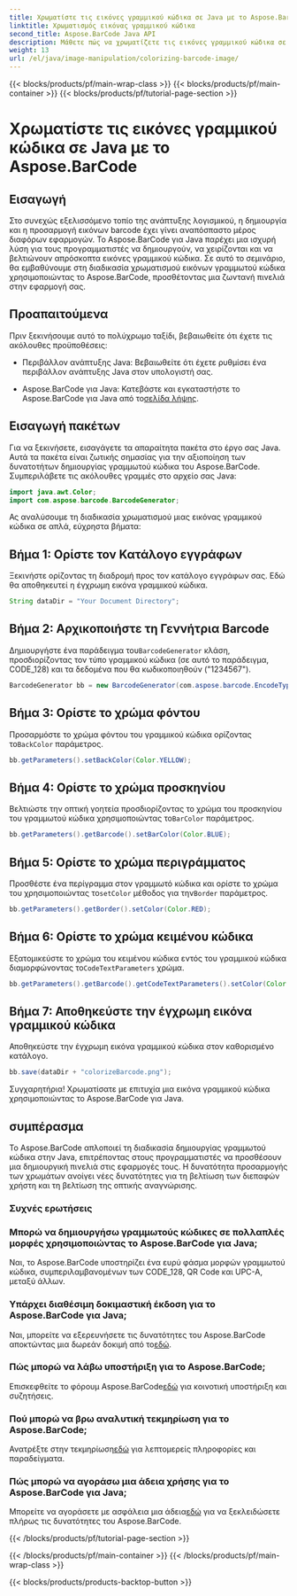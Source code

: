 ```yaml
---
title: Χρωματίστε τις εικόνες γραμμικού κώδικα σε Java με το Aspose.BarCode
linktitle: Χρωματισμός εικόνας γραμμικού κώδικα
second_title: Aspose.BarCode Java API
description: Μάθετε πώς να χρωματίζετε τις εικόνες γραμμικού κώδικα σε Java χωρίς κόπο χρησιμοποιώντας το Aspose.BarCode. Ακολουθήστε τον βήμα προς βήμα οδηγό μας για ζωντανά και οπτικά ελκυστικά αποτελέσματα.
weight: 13
url: /el/java/image-manipulation/colorizing-barcode-image/
---
```


{{< blocks/products/pf/main-wrap-class >}}
{{< blocks/products/pf/main-container >}}
{{< blocks/products/pf/tutorial-page-section >}}

# Χρωματίστε τις εικόνες γραμμικού κώδικα σε Java με το Aspose.BarCode


## Εισαγωγή

Στο συνεχώς εξελισσόμενο τοπίο της ανάπτυξης λογισμικού, η δημιουργία και η προσαρμογή εικόνων barcode έχει γίνει αναπόσπαστο μέρος διαφόρων εφαρμογών. Το Aspose.BarCode για Java παρέχει μια ισχυρή λύση για τους προγραμματιστές να δημιουργούν, να χειρίζονται και να βελτιώνουν απρόσκοπτα εικόνες γραμμικού κώδικα. Σε αυτό το σεμινάριο, θα εμβαθύνουμε στη διαδικασία χρωματισμού εικόνων γραμμωτού κώδικα χρησιμοποιώντας το Aspose.BarCode, προσθέτοντας μια ζωντανή πινελιά στην εφαρμογή σας.

## Προαπαιτούμενα

Πριν ξεκινήσουμε αυτό το πολύχρωμο ταξίδι, βεβαιωθείτε ότι έχετε τις ακόλουθες προϋποθέσεις:

- Περιβάλλον ανάπτυξης Java: Βεβαιωθείτε ότι έχετε ρυθμίσει ένα περιβάλλον ανάπτυξης Java στον υπολογιστή σας.

-  Aspose.BarCode για Java: Κατεβάστε και εγκαταστήστε το Aspose.BarCode για Java από το[σελίδα λήψης](https://releases.aspose.com/barcode/java/).

## Εισαγωγή πακέτων

Για να ξεκινήσετε, εισαγάγετε τα απαραίτητα πακέτα στο έργο σας Java. Αυτά τα πακέτα είναι ζωτικής σημασίας για την αξιοποίηση των δυνατοτήτων δημιουργίας γραμμωτού κώδικα του Aspose.BarCode. Συμπεριλάβετε τις ακόλουθες γραμμές στο αρχείο σας Java:

```java
import java.awt.Color;
import com.aspose.barcode.BarcodeGenerator;
```

Ας αναλύσουμε τη διαδικασία χρωματισμού μιας εικόνας γραμμικού κώδικα σε απλά, εύχρηστα βήματα:

## Βήμα 1: Ορίστε τον Κατάλογο εγγράφων

Ξεκινήστε ορίζοντας τη διαδρομή προς τον κατάλογο εγγράφων σας. Εδώ θα αποθηκευτεί η έγχρωμη εικόνα γραμμικού κώδικα.

```java
String dataDir = "Your Document Directory";
```

## Βήμα 2: Αρχικοποιήστε τη Γεννήτρια Barcode

 Δημιουργήστε ένα παράδειγμα του`BarcodeGenerator` κλάση, προσδιορίζοντας τον τύπο γραμμικού κώδικα (σε αυτό το παράδειγμα, CODE_128) και τα δεδομένα που θα κωδικοποιηθούν ("1234567").

```java
BarcodeGenerator bb = new BarcodeGenerator(com.aspose.barcode.EncodeTypes.CODE_128, "1234567");
```

## Βήμα 3: Ορίστε το χρώμα φόντου

 Προσαρμόστε το χρώμα φόντου του γραμμικού κώδικα ορίζοντας το`BackColor` παράμετρος.

```java
bb.getParameters().setBackColor(Color.YELLOW);
```

## Βήμα 4: Ορίστε το χρώμα προσκηνίου

 Βελτιώστε την οπτική γοητεία προσδιορίζοντας το χρώμα του προσκηνίου του γραμμωτού κώδικα χρησιμοποιώντας το`BarColor` παράμετρος.

```java
bb.getParameters().getBarcode().setBarColor(Color.BLUE);
```

## Βήμα 5: Ορίστε το χρώμα περιγράμματος

 Προσθέστε ένα περίγραμμα στον γραμμωτό κώδικα και ορίστε το χρώμα του χρησιμοποιώντας το`setColor` μέθοδος για την`Border` παράμετρος.

```java
bb.getParameters().getBorder().setColor(Color.RED);
```

## Βήμα 6: Ορίστε το χρώμα κειμένου κώδικα

 Εξατομικεύστε το χρώμα του κειμένου κώδικα εντός του γραμμικού κώδικα διαμορφώνοντας το`CodeTextParameters` χρώμα.

```java
bb.getParameters().getBarcode().getCodeTextParameters().setColor(Color.RED);
```

## Βήμα 7: Αποθηκεύστε την έγχρωμη εικόνα γραμμικού κώδικα

Αποθηκεύστε την έγχρωμη εικόνα γραμμικού κώδικα στον καθορισμένο κατάλογο.

```java
bb.save(dataDir + "colorizeBarcode.png");
```

Συγχαρητήρια! Χρωματίσατε με επιτυχία μια εικόνα γραμμικού κώδικα χρησιμοποιώντας το Aspose.BarCode για Java.

## συμπέρασμα

Το Aspose.BarCode απλοποιεί τη διαδικασία δημιουργίας γραμμωτού κώδικα στην Java, επιτρέποντας στους προγραμματιστές να προσθέσουν μια δημιουργική πινελιά στις εφαρμογές τους. Η δυνατότητα προσαρμογής των χρωμάτων ανοίγει νέες δυνατότητες για τη βελτίωση των διεπαφών χρήστη και τη βελτίωση της οπτικής αναγνώρισης.

### Συχνές ερωτήσεις

### Μπορώ να δημιουργήσω γραμμωτούς κώδικες σε πολλαπλές μορφές χρησιμοποιώντας το Aspose.BarCode για Java;
Ναι, το Aspose.BarCode υποστηρίζει ένα ευρύ φάσμα μορφών γραμμωτού κώδικα, συμπεριλαμβανομένων των CODE_128, QR Code και UPC-A, μεταξύ άλλων.

### Υπάρχει διαθέσιμη δοκιμαστική έκδοση για το Aspose.BarCode για Java;
 Ναι, μπορείτε να εξερευνήσετε τις δυνατότητες του Aspose.BarCode αποκτώντας μια δωρεάν δοκιμή από το[εδώ](https://releases.aspose.com/).

### Πώς μπορώ να λάβω υποστήριξη για το Aspose.BarCode;
 Επισκεφθείτε το φόρουμ Aspose.BarCode[εδώ](https://forum.aspose.com/c/barcode/13) για κοινοτική υποστήριξη και συζητήσεις.

### Πού μπορώ να βρω αναλυτική τεκμηρίωση για το Aspose.BarCode;
 Ανατρέξτε στην τεκμηρίωση[εδώ](https://reference.aspose.com/barcode/java/) για λεπτομερείς πληροφορίες και παραδείγματα.

### Πώς μπορώ να αγοράσω μια άδεια χρήσης για το Aspose.BarCode για Java;
 Μπορείτε να αγοράσετε με ασφάλεια μια άδεια[εδώ](https://purchase.aspose.com/buy) για να ξεκλειδώσετε πλήρως τις δυνατότητες του Aspose.BarCode.

{{< /blocks/products/pf/tutorial-page-section >}}

{{< /blocks/products/pf/main-container >}}
{{< /blocks/products/pf/main-wrap-class >}}

{{< blocks/products/products-backtop-button >}}
